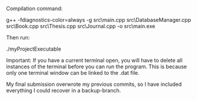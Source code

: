 Compilation command:

g++ -fdiagnostics-color=always -g src\main.cpp src\DatabaseManager.cpp src\Book.cpp src\Thesis.cpp src\Journal.cpp -o src\main.exe

Then run:

./myProjectExecutable

Important: If you have a current terminal open, you will have to delete all instances of the terminal before you can run the program. This is because only one terminal window can be linked to the .dat file.

My final submission overwrote my previous commits, so I have included everything I could recover in a backup-branch. 
